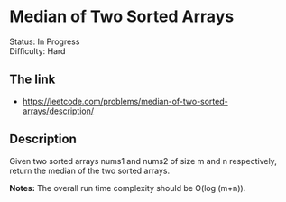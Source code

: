 # Median of Two Sorted Arrays

Status: In Progress \
Difficulty: Hard

## The link
- https://leetcode.com/problems/median-of-two-sorted-arrays/description/

## Description
Given two sorted arrays nums1 and nums2 of size m and n respectively, \
return the median of the two sorted arrays.

**Notes:**
The overall run time complexity should be O(log (m+n)).